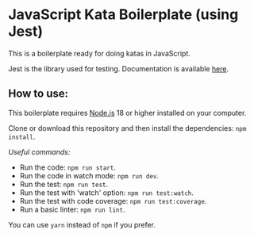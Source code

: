 JavaScript Kata Boilerplate (using Jest)
==============================================

This is a boilerplate ready for doing katas in JavaScript. 

Jest is the library used for testing. Documentation is available [here](https://jestjs.io). 

## How to use:
This boilerplate requires [Node.js](https://nodejs.org) 18 or higher installed on your computer.

Clone or download this repository and then install the dependencies: `npm install`.  

*Useful commands:*
* Run the code: `npm run start`.  
* Run the code in watch mode: `npm run dev`.  
* Run the test: `npm run test`.  
* Run the test with 'watch' option: `npm run test:watch`.  
* Run the test with code coverage: `npm run test:coverage`.  
* Run a basic linter: `npm run lint`.  

You can use `yarn` instead of `npm` if you prefer.

